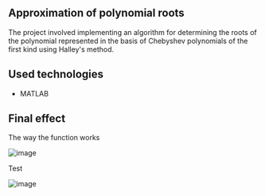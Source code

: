 ## Approximation of polynomial roots

The project involved implementing an algorithm for determining the roots of the polynomial represented in the basis of Chebyshev polynomials of the first kind using Halley's method.

## Used technologies
- MATLAB

## Final effect
The way the function works

![image](https://github.com/user-attachments/assets/d768e600-ea21-4446-9a62-20e711802ddd)

Test

![image](https://github.com/user-attachments/assets/e6d1f692-a393-4600-b822-dc01395fad4e)

